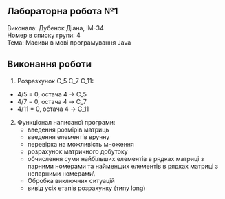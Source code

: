 ## Лабораторна робота №1
Виконала: Дубенок Діана, ІМ-34  
Номер в списку групи: 4  
Тема: Масиви в мові програмування Java
## Виконання роботи
1. Розразхунок С_5 C_7 C_11:
* 4/5 = 0, остача 4 -> С_5
* 4/7 = 0, остача 4 -> C_7
* 4/11 = 0,  остача 4 -> C_11
2. Функціонал написаної програми:
   - введення розмірів матриць
   - введення елементів вручну
   - перевірка на можливість множення
   - розрахунок матричного добутоку
   - обчислення суми найбільших елементів в рядках матриці з парними номерами та найменших елементів в рядках матриці з непарними номерами\
   - Обробка виключних ситуацій
   - вивід усіх етапів розрахунку (типу long)
  
